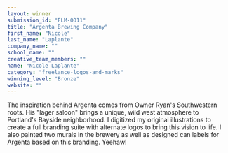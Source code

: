 ```yaml
---
layout: winner
submission_id: "FLM-0011"
title: "Argenta Brewing Company"
first_name: "Nicole"
last_name: "Laplante"
company_name: ""
school_name: ""
creative_team_members: ""
name: "Nicole Laplante"
category: "freelance-logos-and-marks"
winning_level: "Bronze"
website: ""
---
```


The inspiration behind Argenta comes from Owner Ryan's Southwestern roots. His "lager saloon" brings a unique, wild west atmosphere to Portland's Bayside neighborhood. I digitized my original illustrations to create a full branding suite with alternate logos to bring this vision to life. I also painted two murals in the brewery as well as designed can labels for Argenta based on this branding. Yeehaw!
